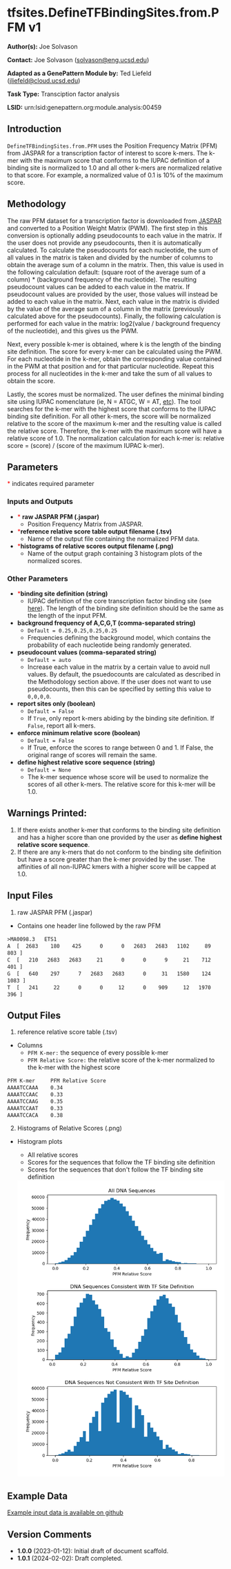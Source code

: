 # tfsites.DefineTFBindingSites.from.PFM v1

**Author(s):** Joe Solvason

**Contact:** Joe Solvason (solvason@eng.ucsd.edu)

**Adapted as a GenePattern Module by:** Ted Liefeld (jliefeld@cloud.ucsd.edu)

**Task Type:** Transciption factor analysis

**LSID:**  urn:lsid:genepattern.org:module.analysis:00459


## Introduction

`DefineTFBindingSites.from.PFM` uses the Position Frequency Matrix (PFM) from JASPAR for a transcription factor of interest to score k-mers. The k-mer with the maximum score that conforms to the IUPAC definition of a binding site is normalized to 1.0 and all other k-mers are normalized relative to that score. For example, a normalized value of 0.1 is 10% of the maximum score. 

## Methodology

The raw PFM dataset for a transcription factor is downloaded from [JASPAR](https://jaspar.elixir.no/) and converted to a Position Weight Matrix (PWM). The first step in this conversion is optionally adding pseudocounts to each value in the matrix. If the user does not provide any pseudocounts, then it is automatically calculated. To calculate the pseudocounts for each nucleotide, the sum of all values in the matrix is taken and divided by the number of columns to obtain the average sum of a column in the matrix. Then, this value is used in the following calculation default: (square root of the average sum of a column) * (background frequency of the nucleotide). The resulting pseudocount values can be added to each value in the matrix. If pseudocount values are provided by the user, those values will instead be added to each value in the matrix. Next, each value in the matrix is divided by the value of the average sum of a column in the matrix (previously calculated above for the pseudocounts). Finally, the following calculation is performed for each value in the matrix: log2(value / background frequency of the nucleotide), and this gives us the PWM. 

Next, every possible k-mer is obtained, where k is the length of the binding site definition. The score for every k-mer can be calculated using the PWM. For each nucleotide in the k-mer, obtain the corresponding value contained in the PWM at that position and for that particular nucleotide. Repeat this process for all nucleotides in the k-mer and take the sum of all values to obtain the score.

Lastly, the scores must be normalized. The user defines the minimal binding site using IUPAC nomenclature (ie, N = ATGC, W = AT, [etc](https://genome.ucsc.edu/goldenPath/help/iupac.html)). The tool searches for the k-mer with the highest score that conforms to the IUPAC binding site definition. For all other k-mers, the score will be normalized relative to the score of the maximum k-mer and the resulting value is called the relative score. Therefore, the k-mer with the maximum score will have a relative score of 1.0. The normalization calculation for each k-mer is: relative score = (score) / (score of the maximum IUPAC k-mer). 

## Parameters

<span style="color: red;">*</span> indicates required parameter

### Inputs and Outputs

- <span style="color: red;">*</span> **raw JASPAR PFM (.jaspar)** 
    - Position Frequency Matrix from JASPAR. 
- <span style="color: red;">*</span>**reference relative score table output filename (.tsv)**
    - Name of the output file containing the normalized PFM data. 
- <span style="color: red;">*</span>**histograms of relative scores output filename (.png)** 
    - Name of the output graph containing 3 histogram plots of the normalized scores.
      
### Other Parameters
- <span style="color: red;">*</span>**binding site definition (string)**
    - IUPAC definition of the core transcription factor binding site (see [here](https://www.bioinformatics.org/sms/iupac.html)). The length of the binding site definition should be the same as the length of the input PFM. 
- **background frequency of A,C,G,T (comma-separated string)**
    - `Default = 0.25,0.25,0.25,0.25`
    - Frequencies defining the background model, which contains the probability of each nucleotide being randomly generated. 
- **pseudocount values (comma-separated string)**
    - `Default = auto`
    - Increase each value in the matrix by a certain value to avoid null values. By default, the psuedocounts are calculated as described in the Methodology section above. If the user does not want to use pseudocounts, then this can be specified by setting this value to `0,0,0,0`. 
- **report sites only (boolean)**
    - `Default = False`
    - If `True`, only report k-mers abiding by the binding site definition. If `False`, report all k-mers.
- **enforce minimum relative score (boolean)**
    - `Default = False`
    - If True, enforce the scores to range between 0 and 1. If False, the original range of scores will remain the same.
- **define highest relative score sequence (string)**
    - `Default = None`
    - The k-mer sequence whose score will be used to normalize the scores of all other k-mers. The relative score for this k-mer will be 1.0. 

## Warnings Printed:

1. If there exists another k-mer that conforms to the binding site definition and has a higher score than one provided by the user as **define highest relative score sequence**.
2. If there are any k-mers that do not conform to the binding site definition but have a score greater than the k-mer provided by the user. The affinities of all non-IUPAC kmers with a higher score will be capped at 1.0.

## Input Files

1.  raw JASPAR PFM (.jaspar)
- Contains one header line followed by the raw PFM 
```
>MA0098.3	ETS1
A  [  2683    180    425      0      0   2683   2683   1102     89    803 ]
C  [   210   2683   2683     21      0      0      9     21    712    401 ]
G  [   640    297      7   2683   2683      0     31   1580    124   1083 ]
T  [   241     22      0      0     12      0    909     12   1970    396 ]
```
       
## Output Files

1. reference relative score table (.tsv)
- Columns
  - `PFM K-mer:` the sequence of every possible k-mer
  - `PFM Relative Score:` the relative score of the k-mer normalized to the k-mer with the highest score

```
PFM K-mer     PFM Relative Score
AAAATCCAAA    0.34
AAAATCCAAC    0.33
AAAATCCAAG    0.35
AAAATCCAAT    0.33
AAAATCCACA    0.38
```

2. Histograms of Relative Scores (.png) 
- Histogram plots
  - All relative scores
  - Scores for the sequences that follow the TF binding site definition
  - Scores for the sequences that don't follow the TF binding site definition

   <img src="./output_ets-norm-histograms.png"/>
    
  
## Example Data

[Example input data is available on github](https://github.com/genepattern/tfsites.DefineTfSites/data)
    
    
## Version Comments

- **1.0.0** (2023-01-12): Initial draft of document scaffold.
- **1.0.1** (2024-02-02): Draft completed.
